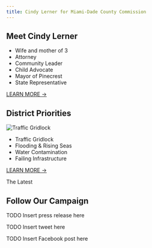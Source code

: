 ```yaml
---
title: Cindy Lerner for Miami-Dade County Commission
---
```


<NewsletterSignup
  heading="It's Time for ACTION"
  secondaryText="Get Involved"
  backgroundImage="https://static.wixstatic.com/media/nsplsh_32746967496c3654743745~mv2_d_7769_2696_s_4_2.jpg"
/>

## Meet Cindy Lerner

- Wife and mother of 3
- Attorney
- Community Leader
- Child Advocate
- Mayor of Pinecrest
- State Representative

<a href="/about/" class="btn btn-lg btn-outline-primary">LEARN MORE →</a>

## District Priorities

![Traffic Gridlock](https://static.wixstatic.com/media/5a3786_8290f97988ba406dbb29c007eb77e00c~mv2_d_4032_2520_s_4_2.jpg)

- Traffic Gridlock
- Flooding & Rising Seas
- Water Contamination
- Failing Infrastructure

<a href="/priorities/" class="btn btn-lg btn-light">LEARN MORE →</a>

<p class="lead">The Latest</p>

## Follow Our Campaign

TODO Insert press release here

TODO Insert tweet here

TODO Insert Facebook post here

<NewsletterSignup
  heading="Get Involved"
  secondaryText="Stay Updated"
  backgroundImage="https://static.wixstatic.com/media/nsplsh_554e346373347a4e43596f~mv2_d_4033_2999_s_4_2.jpg"
/>